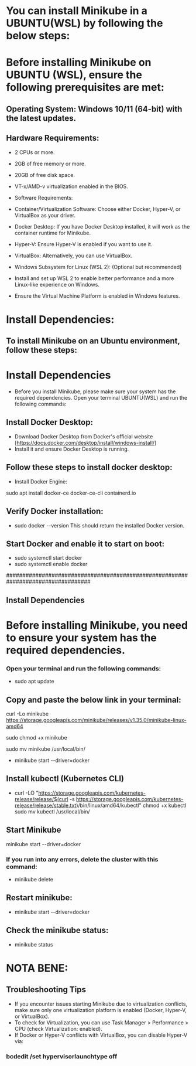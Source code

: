 # You can install Minikube in a UBUNTU(WSL) by following the below steps:
# Before installing Minikube on UBUNTU (WSL), ensure the following prerequisites are met:

## Operating System: Windows 10/11 (64-bit) with the latest updates.
## Hardware Requirements:

* 2 CPUs or more.
* 2GB of free memory or more.
* 20GB of free disk space.
* VT-x/AMD-v virtualization enabled in the BIOS.
* Software Requirements:

* Container/Virtualization Software: Choose either Docker, Hyper-V, or VirtualBox as your driver.

* Docker Desktop: If you have Docker Desktop installed, it will work as the container runtime for Minikube.

* Hyper-V: Ensure Hyper-V is enabled if you want to use it.

* VirtualBox: Alternatively, you can use VirtualBox.

* Windows Subsystem for Linux (WSL 2): (Optional but recommended)

* Install and set up WSL 2 to enable better performance and a more Linux-like experience on Windows.

* Ensure the Virtual Machine Platform is enabled in Windows features.

# Install Dependencies:

## To install Minikube on an Ubuntu environment, follow these steps:
# Install Dependencies
* Before you install Minikube, please make sure your system has the required dependencies.
  Open your terminal UBUNTU(WSL) and run the following commands:
  
## Install Docker Desktop:
* Download Docker Desktop from Docker's official website [https://docs.docker.com/desktop/install/windows-install/]
* Install it and ensure Docker Desktop is running.

## Follow these steps to install docker desktop:
*  Install Docker Engine:

sudo apt install docker-ce docker-ce-cli containerd.io
## Verify Docker installation:
* sudo docker --version
This should return the installed Docker version.

## Start Docker and enable it to start on boot:
* sudo systemctl start docker
* sudo systemctl enable docker

##################################################################################

## Install Dependencies
# Before installing Minikube, you need to ensure your system has the required dependencies. 
### Open your terminal and run the following commands:
* sudo apt update 

## Copy and paste the below link in your terminal:
  curl -Lo minikube https://storage.googleapis.com/minikube/releases/v1.35.0/minikube-linux-amd64
  
  sudo chmod +x minikube
  
  sudo mv minikube /usr/local/bin/
  
* minikube start --driver=docker

## Install kubectl (Kubernetes CLI)
* curl -LO "https://storage.googleapis.com/kubernetes-release/release/$(curl -s https://storage.googleapis.com/kubernetes-release/release/stable.txt)/bin/linux/amd64/kubectl"
chmod +x kubectl
sudo mv kubectl /usr/local/bin/

## Start Minikube
minikube start --driver=docker

### If you run into any errors, delete the cluster with this command:
* minikube delete

## Restart minikube:
* minikube start --driver=docker

## Check the minikube status:
* minikube status


# NOTA BENE:

## Troubleshooting Tips
* If you encounter issues starting Minikube due to virtualization conflicts, make sure only one virtualization platform is enabled (Docker, Hyper-V, or VirtualBox).
* To check for Virtualization, you can use Task Manager > Performance > CPU (check Virtualization: enabled).
* If Docker or Hyper-V conflicts with VirtualBox, you can disable Hyper-V via:

### bcdedit /set hypervisorlaunchtype off









